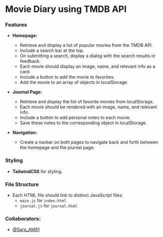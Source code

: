 # Movie Diary using TMDB API

### Features
- **Homepage:**
  - Retrieve and display a list of popular movies from the TMDB API.
  - Include a search bar at the top.
  - On submitting a search, display a dialog with the search results or feedback.
  - Each movie should display an image, name, and relevant info as a card.
  - Include a button to add the movie to favorites.
  - Add the movie to an array of objects in localStorage.
  
- **Journal Page:**
  - Retrieve and display the list of favorite movies from localStorage.
  - Each movie should be rendered with an image, name, and relevant info.
  - Include a button to add personal notes to each movie.
  - Save these notes to the corresponding object in localStorage.

- **Navigation:**
  - Create a navbar on both pages to navigate back and forth between the homepage and the journal page.

### Styling
- **TailwindCSS** for styling.

### File Structure
- Each HTML file should link to distinct JavaScript files:
  - `main.js` for `index.html`
  - `journal.js` for `journal.html`
 
### Collaborators:
- [@Sara_AM91](https://github.com/Sara-AM91)
